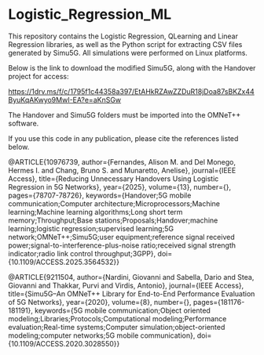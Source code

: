 # Logistic_Regression_ML

This repository contains the Logistic Regression, QLearning and Linear Regression libraries, as well as the Python script for extracting CSV files generated by Simu5G.
All simulations were performed on Linux platforms.

Below is the link to download the modified Simu5G, along with the Handover project for access:

https://1drv.ms/f/c/1795f1c44358a397/EtAHkRZAwZZDuR18jDoa87sBKZx44ByuKqAKwyo9MwI-EA?e=aKnSGw

The Handover and Simu5G folders must be imported into the OMNeT++ software.

If you use this code in any publication, please cite the references listed below.

@ARTICLE{10976739,
  author={Fernandes, Alison M. and Del Monego, Hermes I. and Chang, Bruno S. and Munaretto, Anelise},
  journal={IEEE Access}, 
  title={Reducing Unnecessary Handovers Using Logistic Regression in 5G Networks}, 
  year={2025},
  volume={13},
  number={},
  pages={78707-78726},
  keywords={Handover;5G mobile communication;Computer architecture;Microprocessors;Machine learning;Machine learning algorithms;Long short term memory;Throughput;Base stations;Proposals;Handover;machine learning;logistic regression;supervised learning;5G network;OMNeT++;Simu5G;user equipment;reference signal received power;signal-to-interference-plus-noise ratio;received signal strength indicator;radio link control throughput;3GPP},
  doi={10.1109/ACCESS.2025.3564532}}

@ARTICLE{9211504,
  author={Nardini, Giovanni and Sabella, Dario and Stea, Giovanni and Thakkar, Purvi and Virdis, Antonio},
  journal={IEEE Access}, 
  title={Simu5G–An OMNeT++ Library for End-to-End Performance Evaluation of 5G Networks}, 
  year={2020},
  volume={8},
  number={},
  pages={181176-181191},
  keywords={5G mobile communication;Object oriented modeling;Libraries;Protocols;Computational modeling;Performance evaluation;Real-time systems;Computer simulation;object-oriented modeling;computer networks;5G mobile communication},
  doi={10.1109/ACCESS.2020.3028550}}
